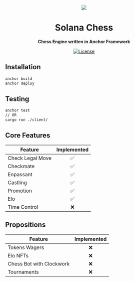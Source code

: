 <p align="center">
  <img src=https://i.imgur.com/7ihcxld.jpg>
</p>

<h1 align="center">Solana Chess</h1>
<p align="center"><strong>Chess Engine written in Anchor Framework</strong></p>

<div align="center">

  <a href="https://opensource.org/licenses/MIT">![License](https://img.shields.io/badge/License-MIT-yellow.svg)</a>  

</div>

## Installation

```sh
anchor build
anchor deploy
```

## Testing

```sh
anchor test
// OR
cargo run ./client/
```

## Core Features
|     Feature             | Implemented |
|-------------------------|:-----------:|
| Check Legal Move        |      ✅     |
| Checkmate               |      ✅     |
| Enpassant               |      ✅     |
| Castling                |      ✅     |
| Promotion               |      ✅     |
| Elo                     |      ✅     |
| Time Control            |      ❌     |

## Propositions
|     Feature             | Implemented |
|-------------------------|:-----------:|
| Tokens Wagers           |      ❌     |
| Elo NFTs                |      ❌     |
| Chess Bot with Clockwork|      ❌     |
| Tournaments             |      ❌     |
